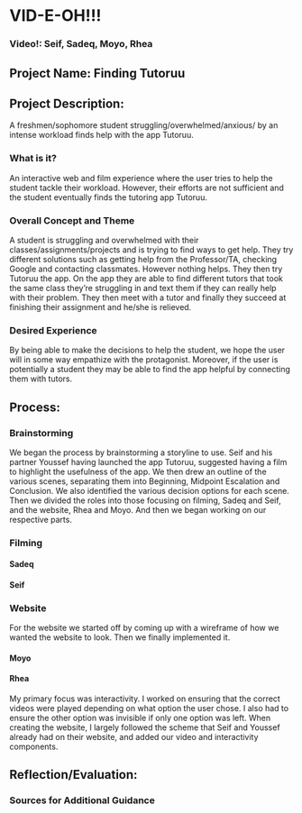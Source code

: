 # VID-E-OH!!!
### Video!: Seif, Sadeq, Moyo, Rhea
## Project Name: Finding Tutoruu

## Project Description: 
A freshmen/sophomore student struggling/overwhelmed/anxious/ by an intense workload finds help with the app Tutoruu.

### What is it?
An interactive web and film experience where the user tries to help the student tackle their workload. However, their efforts are not sufficient and the student eventually finds the tutoring app Tutoruu.  

### Overall Concept and Theme
A student is struggling and overwhelmed with their classes/assignments/projects and is trying to find ways to get help. They try different solutions such as getting help from the Professor/TA, checking Google and contacting classmates. However nothing helps. They then try Tutoruu the app. On the app they are able to find different tutors that took the same class they’re struggling in and text them if they can really help with their problem. They then meet with a tutor and finally they succeed at finishing their assignment and he/she is relieved.

### Desired Experience
By being able to make the decisions to help the student, we hope the user will in some way empathize with the protagonist. Moreover, if the user is potentially a student they may be able to find the app helpful by connecting them with tutors. 

## Process: 

### Brainstorming
We began the process by brainstorming a storyline to use. Seif and his partner Youssef having launched the app Tutoruu, suggested having a film to highlight the usefulness of the app. We then drew an outline of the various scenes, separating them into Beginning, Midpoint Escalation and Conclusion. We also identified the various decision options for each scene. Then we divided the roles into those focusing on filming, Sadeq and Seif, and the website, Rhea and Moyo. And then we began working on our respective parts. 

### Filming
#### Sadeq

#### Seif

### Website
For the website we started off by coming up with a wireframe of how we wanted the website to look. Then we finally implemented it. 

#### Moyo

#### Rhea
My primary focus was interactivity. I worked on ensuring that the correct videos were played depending on what option the user chose. I also had to ensure the other option was invisible if only one option was left. When creating the website, I largely followed the scheme that Seif and Youssef already had on their website, and added our video and interactivity components. 

## Reflection/Evaluation: 

### Sources for Additional Guidance
